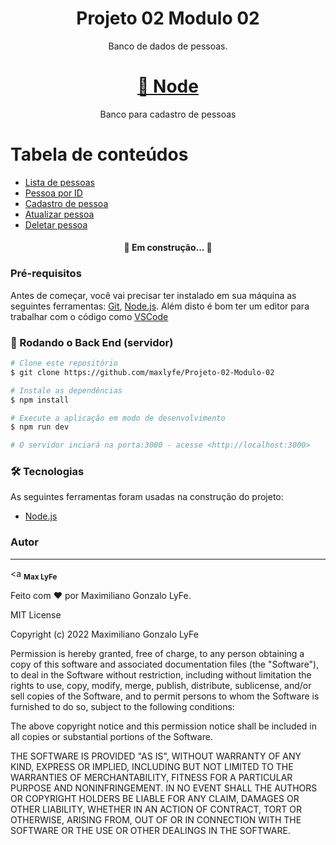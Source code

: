 <h1 align="center">Projeto 02 Modulo 02</h1>

<p align="center">Banco de dados de pessoas.</p>

<h1 align="center">
    <a href="https://pt-br.reactjs.org/">🔗 Node</a>
</h1>
<p align="center">Banco para cadastro de pessoas</p>

Tabela de conteúdos
=================
<!--ts-->
   * [Lista de pessoas](#pessoas)
   * [Pessoa por ID](#pessoa)
   * [Cadastro de pessoa](#create)
   * [Atualizar pessoa](#update)
   * [Deletar pessoa](#dalete)
<!--te-->

<h4 align="center"> 
	🚧  Em construção...  🚧
</h4>

### Pré-requisitos

Antes de começar, você vai precisar ter instalado em sua máquina as seguintes ferramentas:
[Git](https://git-scm.com), [Node.js](https://nodejs.org/en/). 
Além disto é bom ter um editor para trabalhar com o código como [VSCode](https://code.visualstudio.com/)

### 🎲 Rodando o Back End (servidor)

```bash
# Clone este repositório
$ git clone https://github.com/maxlyfe/Projeto-02-Modulo-02

# Instale as dependências
$ npm install

# Execute a aplicação em modo de desenvolvimento
$ npm run dev

# O servidor inciará na porta:3000 - acesse <http://localhost:3000>
```

### 🛠 Tecnologias

As seguintes ferramentas foram usadas na construção do projeto:

- [Node.js](https://nodejs.org/en/)

### Autor
---

<a <sub><b>Max LyFe</b></sub></a>


Feito com ❤️ por Maximiliano Gonzalo LyFe.

MIT License

Copyright (c) 2022 Maximiliano Gonzalo LyFe

Permission is hereby granted, free of charge, to any person obtaining a copy
of this software and associated documentation files (the "Software"), to deal
in the Software without restriction, including without limitation the rights
to use, copy, modify, merge, publish, distribute, sublicense, and/or sell
copies of the Software, and to permit persons to whom the Software is
furnished to do so, subject to the following conditions:

The above copyright notice and this permission notice shall be included in all
copies or substantial portions of the Software.

THE SOFTWARE IS PROVIDED "AS IS", WITHOUT WARRANTY OF ANY KIND, EXPRESS OR
IMPLIED, INCLUDING BUT NOT LIMITED TO THE WARRANTIES OF MERCHANTABILITY,
FITNESS FOR A PARTICULAR PURPOSE AND NONINFRINGEMENT. IN NO EVENT SHALL THE
AUTHORS OR COPYRIGHT HOLDERS BE LIABLE FOR ANY CLAIM, DAMAGES OR OTHER
LIABILITY, WHETHER IN AN ACTION OF CONTRACT, TORT OR OTHERWISE, ARISING FROM,
OUT OF OR IN CONNECTION WITH THE SOFTWARE OR THE USE OR OTHER DEALINGS IN THE
SOFTWARE.
